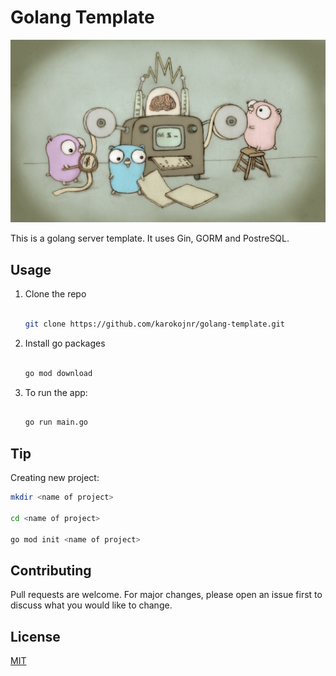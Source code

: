 # Golang Template

![alt text](./gophers.jpg)

This is a golang server template. It uses Gin, GORM and PostreSQL.

## Usage

1. Clone the repo

   ```sh

   git clone https://github.com/karokojnr/golang-template.git

   ```

2. Install go packages

   ```sh

   go mod download

   ```

3. To run the app:

   ```sh

   go run main.go

   ```
## Tip
Creating new project:
   ```sh
   mkdir <name of project>
   
   cd <name of project>
   
   go mod init <name of project>
   ```



## Contributing

Pull requests are welcome. For major changes, please open an issue first to discuss what you would like to change.

## License
[MIT](./LICENSE)